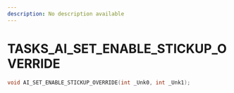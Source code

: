 ```yaml
---
description: No description available 
---
```


# TASKS\_AI_SET_ENABLE_STICKUP_OVERRIDE

```cpp
void AI_SET_ENABLE_STICKUP_OVERRIDE(int _Unk0, int _Unk1);
```